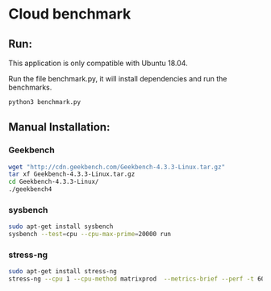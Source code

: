 # Cloud benchmark



## Run:

This application is only compatible with Ubuntu 18.04.

Run the file benchmark.py, it will install dependencies and run the benchmarks.

```bash
python3 benchmark.py
```

## Manual Installation:

### Geekbench

```bash
wget "http://cdn.geekbench.com/Geekbench-4.3.3-Linux.tar.gz"
tar xf Geekbench-4.3.3-Linux.tar.gz
cd Geekbench-4.3.3-Linux/
./geekbench4
```

### sysbench

```bash
sudo apt-get install sysbench
sysbench --test=cpu --cpu-max-prime=20000 run
```

### stress-ng

```bash
sudo apt-get install stress-ng
stress-ng --cpu 1 --cpu-method matrixprod  --metrics-brief --perf -t 60
```


